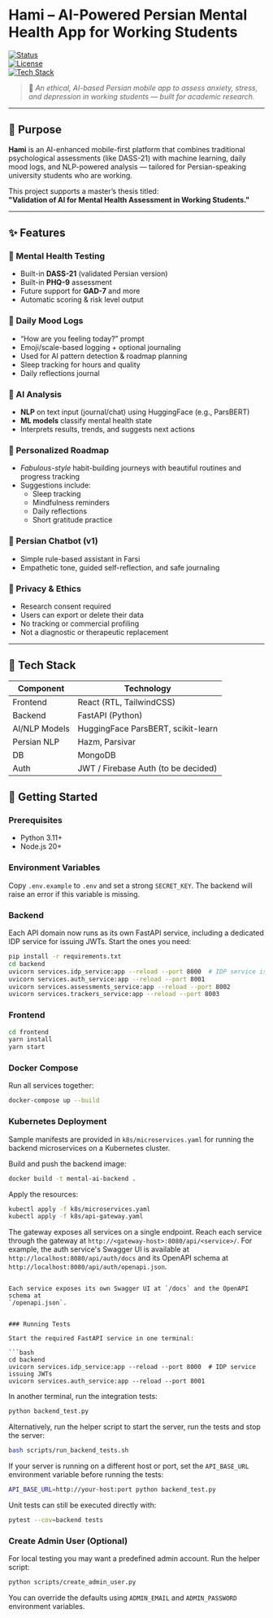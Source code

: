 # Hami – AI-Powered Persian Mental Health App for Working Students

[![Status](https://img.shields.io/badge/status-in_development-yellow)]()  
[![License](https://img.shields.io/badge/license-academic--research-blue)]()  
[![Tech Stack](https://img.shields.io/badge/stack-React%20%7C%20FastAPI%20%7C%20HuggingFace-blueviolet)]()

> 🧠 *An ethical, AI-based Persian mobile app to assess anxiety, stress, and depression in working students — built for academic research.*

---

## 🧭 Purpose

**Hami** is an AI-enhanced mobile-first platform that combines traditional psychological assessments (like DASS-21) with machine learning, daily mood logs, and NLP-powered analysis — tailored for Persian-speaking university students who are working.

This project supports a master’s thesis titled:  
**"Validation of AI for Mental Health Assessment in Working Students."**

---

## ✨ Features

### 🧪 Mental Health Testing
- Built-in **DASS-21** (validated Persian version)
- Built-in **PHQ-9** assessment
- Future support for **GAD-7** and more
- Automatic scoring & risk level output

### 🔁 Daily Mood Logs
- “How are you feeling today?” prompt
- Emoji/scale-based logging + optional journaling
- Used for AI pattern detection & roadmap planning
- Sleep tracking for hours and quality
- Daily reflections journal

### 🤖 AI Analysis
- **NLP** on text input (journal/chat) using HuggingFace (e.g., ParsBERT)
- **ML models** classify mental health state
- Interprets results, trends, and suggests next actions

### 🧭 Personalized Roadmap
- *Fabulous-style* habit-building journeys with beautiful routines and progress tracking
- Suggestions include:
  - Sleep tracking
  - Mindfulness reminders
  - Daily reflections
  - Short gratitude practice

### 💬 Persian Chatbot (v1)
- Simple rule-based assistant in Farsi
- Empathetic tone, guided self-reflection, and safe journaling

### 🔐 Privacy & Ethics
- Research consent required
- Users can export or delete their data
- No tracking or commercial profiling
- Not a diagnostic or therapeutic replacement

---

## 🧰 Tech Stack

| Component       | Technology                          |
|----------------|--------------------------------------|
| Frontend        | React (RTL, TailwindCSS)            |
| Backend         | FastAPI (Python)                    |
| AI/NLP Models   | HuggingFace ParsBERT, scikit-learn  |
| Persian NLP     | Hazm, Parsivar                      |
| DB              | MongoDB                             |
| Auth            | JWT / Firebase Auth (to be decided) |


## 🚀 Getting Started

### Prerequisites

- Python 3.11+
- Node.js 20+

### Environment Variables

Copy `.env.example` to `.env` and set a strong `SECRET_KEY`. The backend will
raise an error if this variable is missing.

### Backend

Each API domain now runs as its own FastAPI service, including a dedicated IDP service for issuing JWTs. Start the ones you need:

```bash
pip install -r requirements.txt
cd backend
uvicorn services.idp_service:app --reload --port 8000  # IDP service issuing JWTs
uvicorn services.auth_service:app --reload --port 8001
uvicorn services.assessments_service:app --reload --port 8002
uvicorn services.trackers_service:app --reload --port 8003
```

### Frontend

```bash
cd frontend
yarn install
yarn start
```

### Docker Compose

Run all services together:

```bash
docker-compose up --build
```

### Kubernetes Deployment

Sample manifests are provided in `k8s/microservices.yaml` for running the
backend microservices on a Kubernetes cluster.

Build and push the backend image:

```bash
docker build -t mental-ai-backend .
```

Apply the resources:

```bash
kubectl apply -f k8s/microservices.yaml
kubectl apply -f k8s/api-gateway.yaml
```

The gateway exposes all services on a single endpoint. Reach each service
through the gateway at `http://<gateway-host>:8080/api/<service>/`. For example,
the auth service's Swagger UI is available at
`http://localhost:8080/api/auth/docs` and its OpenAPI schema at
`http://localhost:8080/api/auth/openapi.json`.
```

Each service exposes its own Swagger UI at `/docs` and the OpenAPI schema at
`/openapi.json`.


### Running Tests

Start the required FastAPI service in one terminal:

```bash
cd backend
uvicorn services.idp_service:app --reload --port 8000  # IDP service issuing JWTs
uvicorn services.auth_service:app --reload --port 8001
```

In another terminal, run the integration tests:

```bash
python backend_test.py
```

Alternatively, run the helper script to start the server, run the tests and stop the server:

```bash
bash scripts/run_backend_tests.sh
```

If your server is running on a different host or port, set the
`API_BASE_URL` environment variable before running the tests:

```bash
API_BASE_URL=http://your-host:port python backend_test.py
```

Unit tests can still be executed directly with:

```bash
pytest --cov=backend tests
```

### Create Admin User (Optional)

For local testing you may want a predefined admin account. Run the helper script:

```bash
python scripts/create_admin_user.py
```

You can override the defaults using `ADMIN_EMAIL` and `ADMIN_PASSWORD` environment variables.
